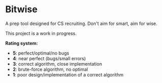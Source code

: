 # Bitwise

A prep tool designed for CS recruiting. Don't aim for smart, aim for wise.

This project is a work in progress.

**Rating system:**
- **5**: perfect/optimal/no bugs
- **4**: near perfect (bugs/small errors)
- **3**: correct algorithm, close implementation
- **2**: brute-force algorithm, no optimal
- **1**: poor design/implementation of a correct algorithm
